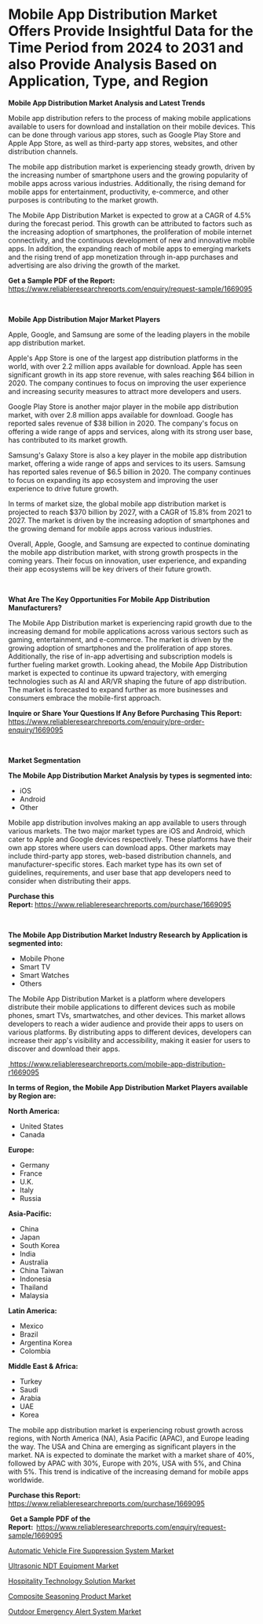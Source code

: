 <p><h1>Mobile App Distribution Market Offers Provide Insightful Data for the Time Period from 2024 to 2031 and also Provide Analysis Based on Application, Type, and Region</h1></p><p><strong>Mobile App Distribution Market Analysis and Latest Trends</strong></p>
<p><p>Mobile app distribution refers to the process of making mobile applications available to users for download and installation on their mobile devices. This can be done through various app stores, such as Google Play Store and Apple App Store, as well as third-party app stores, websites, and other distribution channels.</p><p>The mobile app distribution market is experiencing steady growth, driven by the increasing number of smartphone users and the growing popularity of mobile apps across various industries. Additionally, the rising demand for mobile apps for entertainment, productivity, e-commerce, and other purposes is contributing to the market growth.</p><p>The Mobile App Distribution Market is expected to grow at a CAGR of 4.5% during the forecast period. This growth can be attributed to factors such as the increasing adoption of smartphones, the proliferation of mobile internet connectivity, and the continuous development of new and innovative mobile apps. In addition, the expanding reach of mobile apps to emerging markets and the rising trend of app monetization through in-app purchases and advertising are also driving the growth of the market.</p></p>
<p><strong>Get a Sample PDF of the Report:&nbsp;</strong> <a href="https://www.reliableresearchreports.com/enquiry/request-sample/1669095">https://www.reliableresearchreports.com/enquiry/request-sample/1669095</a></p>
<p>&nbsp;</p>
<p><strong>Mobile App Distribution Major Market Players</strong></p>
<p><p>Apple, Google, and Samsung are some of the leading players in the mobile app distribution market. </p><p>Apple's App Store is one of the largest app distribution platforms in the world, with over 2.2 million apps available for download. Apple has seen significant growth in its app store revenue, with sales reaching $64 billion in 2020. The company continues to focus on improving the user experience and increasing security measures to attract more developers and users. </p><p>Google Play Store is another major player in the mobile app distribution market, with over 2.8 million apps available for download. Google has reported sales revenue of $38 billion in 2020. The company's focus on offering a wide range of apps and services, along with its strong user base, has contributed to its market growth.</p><p>Samsung's Galaxy Store is also a key player in the mobile app distribution market, offering a wide range of apps and services to its users. Samsung has reported sales revenue of $6.5 billion in 2020. The company continues to focus on expanding its app ecosystem and improving the user experience to drive future growth.</p><p>In terms of market size, the global mobile app distribution market is projected to reach $370 billion by 2027, with a CAGR of 15.8% from 2021 to 2027. The market is driven by the increasing adoption of smartphones and the growing demand for mobile apps across various industries. </p><p>Overall, Apple, Google, and Samsung are expected to continue dominating the mobile app distribution market, with strong growth prospects in the coming years. Their focus on innovation, user experience, and expanding their app ecosystems will be key drivers of their future growth.</p></p>
<p>&nbsp;</p>
<p><strong>What Are The Key Opportunities For Mobile App Distribution Manufacturers?</strong></p>
<p><p>The Mobile App Distribution market is experiencing rapid growth due to the increasing demand for mobile applications across various sectors such as gaming, entertainment, and e-commerce. The market is driven by the growing adoption of smartphones and the proliferation of app stores. Additionally, the rise of in-app advertising and subscription models is further fueling market growth. Looking ahead, the Mobile App Distribution market is expected to continue its upward trajectory, with emerging technologies such as AI and AR/VR shaping the future of app distribution. The market is forecasted to expand further as more businesses and consumers embrace the mobile-first approach.</p></p>
<p><strong>Inquire or Share Your Questions If Any Before Purchasing This Report:</strong> <a href="https://www.reliableresearchreports.com/enquiry/pre-order-enquiry/1669095">https://www.reliableresearchreports.com/enquiry/pre-order-enquiry/1669095</a></p>
<p>&nbsp;</p>
<p><strong>Market Segmentation</strong></p>
<p><strong>The Mobile App Distribution Market Analysis by types is segmented into:</strong></p>
<p><ul><li>iOS</li><li>Android</li><li>Other</li></ul></p>
<p><p>Mobile app distribution involves making an app available to users through various markets. The two major market types are iOS and Android, which cater to Apple and Google devices respectively. These platforms have their own app stores where users can download apps. Other markets may include third-party app stores, web-based distribution channels, and manufacturer-specific stores. Each market type has its own set of guidelines, requirements, and user base that app developers need to consider when distributing their apps.</p></p>
<p><strong>Purchase this Report:&nbsp;</strong><a href="https://www.reliableresearchreports.com/purchase/1669095">https://www.reliableresearchreports.com/purchase/1669095</a></p>
<p>&nbsp;</p>
<p><strong>The Mobile App Distribution Market Industry Research by Application is segmented into:</strong></p>
<p><ul><li>Mobile Phone</li><li>Smart TV</li><li>Smart Watches</li><li>Others</li></ul></p>
<p><p>The Mobile App Distribution Market is a platform where developers distribute their mobile applications to different devices such as mobile phones, smart TVs, smartwatches, and other devices. This market allows developers to reach a wider audience and provide their apps to users on various platforms. By distributing apps to different devices, developers can increase their app's visibility and accessibility, making it easier for users to discover and download their apps.</p></p>
<p><a href="https://www.reliableresearchreports.com/mobile-app-distribution-r1669095">&nbsp;https://www.reliableresearchreports.com/mobile-app-distribution-r1669095</a></p>
<p><strong>In terms of Region, the Mobile App Distribution Market Players available by Region are:</strong></p>
<p>
    <p> <strong> North America: </strong>
        <ul>
            <li>United States</li>
            <li>Canada</li>
        </ul>
        </p> 
    <p> <strong> Europe: </strong>
        <ul>
            <li>Germany</li>
            <li>France</li>
            <li>U.K.</li>
            <li>Italy</li>
            <li>Russia</li>
        </ul>
        </p> 
    <p> <strong> Asia-Pacific: </strong>
        <ul>
            <li>China</li>
            <li>Japan</li>
            <li>South Korea</li>
            <li>India</li>
            <li>Australia</li>
            <li>China Taiwan</li>
            <li>Indonesia</li>
            <li>Thailand</li>
            <li>Malaysia</li>
        </ul>
        </p> 
    <p> <strong> Latin America: </strong>
        <ul>
            <li>Mexico</li>
            <li>Brazil</li>
            <li>Argentina Korea</li>
            <li>Colombia</li>
        </ul>
        </p> 
    <p> <strong> Middle East & Africa: </strong>
        <ul>
            <li>Turkey</li>
            <li>Saudi</li>
            <li>Arabia</li>
            <li>UAE</li>
            <li>Korea</li>
        </ul>
    </p>
    </p>
<p><p>The mobile app distribution market is experiencing robust growth across regions, with North America (NA), Asia Pacific (APAC), and Europe leading the way. The USA and China are emerging as significant players in the market. NA is expected to dominate the market with a market share of 40%, followed by APAC with 30%, Europe with 20%, USA with 5%, and China with 5%. This trend is indicative of the increasing demand for mobile apps worldwide.</p></p>
<p><strong>Purchase this Report: </strong><a href="https://www.reliableresearchreports.com/purchase/1669095">https://www.reliableresearchreports.com/purchase/1669095</a></p>
<p>&nbsp;<strong>Get a Sample PDF of the Report:&nbsp;&nbsp;</strong><a href="https://www.reliableresearchreports.com/enquiry/request-sample/1669095">https://www.reliableresearchreports.com/enquiry/request-sample/1669095</a></p>
<p><strong></strong></p>
<p><p><a href="https://www.linkedin.com/pulse/evaluating-global-automatic-vehicle-fire-suppression-system-market-vpodf">Automatic Vehicle Fire Suppression System Market</a></p><p><a href="https://issuu.com/reportprime-2/docs/ultrasonic-ndt-equipment-market-size-2030.pptx">Ultrasonic NDT Equipment Market</a></p><p><a href="https://www.linkedin.com/pulse/global-hospitality-technology-solution-market-focus-application-tk9ue">Hospitality Technology Solution Market</a></p><p><a href="https://medium.com/@emma.white454357/composite-seasoning-product-market-market-segmentation-geographical-regions-and-market-forcast-531761159fbd">Composite Seasoning Product Market</a></p><p><a href="https://medium.com/@bernadette.hunter4468/outdoor-emergency-alert-system-market-size-is-growing-at-cagr-of-8-4-7c7e1f7d7973">Outdoor Emergency Alert System Market</a></p></p>